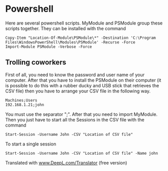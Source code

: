 # Powershell

Here are several powershell scripts. MyModule and PSModule group these scripts together.
They can be installed with the command
```pwsh
Copy-Item "Location-Of-Module\PSModule\*" -Destination 'C:\Program Files\WindowsPowerShell\Modules\PSModule' -Recurse -Force
Import-Module PSModule -Verbose -Force
```
## Trolling coworkers

First of all, you need to know the password and user name of your computer. After that you have to install the PSModule on their computer (it is possible to do this with a rubber ducky and USB stick that retrieves the CSV file) then you have to arrange your CSV file in the following way.
```
Machines;Users
192.168.1.21;john
```
You must use the separator ";". After that you need to import MyModule. Then you just have to start all the Sessions in the CSV file with the command 
```
Start-Session -Username John -CSV "Location of CSV file"
```
To start a single session
```
Start-Session -Username John -CSV "Location of CSV file" -Name john
```

Translated with www.DeepL.com/Translator (free version)
